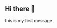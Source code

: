 ## Hi there 👋
this is my first message

<!--
**sandiroses/sandiroses** is a ✨ _special_ ✨ repository because its `README.md` (this file) appears on your GitHub profile.

Hi! My name is Rosandi and I'm a second year international student majoring in Computer Science at SFSU. 

- 🔭 I’m currently working on my personal projects
- 🌱 I’m currently learning multiple programming languages like Java, Phython, and CSS!
- 👯 I’m looking to collaborate on different projects
- 🤔 I’m looking for help with learning about coding
- 📫 How to reach me: via email: rosandi787@gmail.com
- 😄 Pronouns: She/her
- ⚡ Fun fact: I like to bake and play video games.
-->
